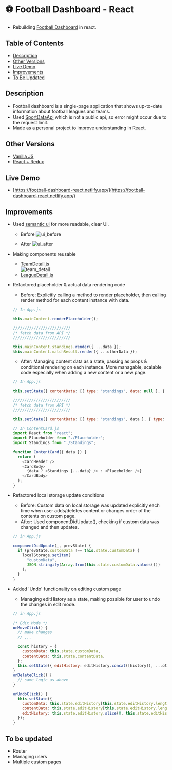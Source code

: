 # ⚽ Football Dashboard - React

- Rebuilding [Football Dashboard](https://github.com/sanginchun/football-dashboard) in react.

## Table of Contents

- [Description](https://github.com/sanginchun/football-dashboard-react#description)
- [Other Versions](https://github.com/sanginchun/football-dashboard-react#other-versions)
- [Live Demo](https://github.com/sanginchun/football-dashboard-react#live-demo)
- [Improvements](https://github.com/sanginchun/football-dashboard-react#improvements)
- [To Be Updated](https://github.com/sanginchun/football-dashboard-react#to-be-updated)

## Description

- Football dashboard is a single-page application that shows up-to-date information about football leagues and teams.
- Used [SportDataApi](https://sportdataapi.com/football-soccer-api) which is not a public api, so error might occur due to the request limit.
- Made as a personal project to improve understanding in React.

## Other Versions

- [Vanilla JS](https://github.com/sanginchun/football-dashboard)
- [React + Redux](https://github.com/sanginchun/football-dashboard-react-redux)

## Live Demo

- [https://football-dashboard-react.netlify.app/](https://football-dashboard-react.netlify.app/)

## Improvements

- Used [semantic ui](https://react.semantic-ui.com/) for more readable, clear UI.

  - Before
    ![ui_before](https://user-images.githubusercontent.com/31500012/113542135-97820d00-961e-11eb-96bf-0b6af8c27d3a.png)

  - After
    ![ui_after](https://user-images.githubusercontent.com/31500012/113541915-1e82b580-961e-11eb-9f8a-9444313b4362.png)

- Making components reusable
  - [TeamDetail.js](https://github.com/sanginchun/football-dashboard-react/blob/master/src/components/team-detail/TeamDetail.js) </br>
    ![team_detail](https://user-images.githubusercontent.com/31500012/113542674-be8d0e80-961f-11eb-9449-2f2f20cb04b5.png)
  - [LeagueDetail.js](https://github.com/sanginchun/football-dashboard-react/blob/master/src/components/league-detail/LeagueDetail.js)
- Refactored placeholder & actual data rendering code

  - Before: Explicitly calling a method to render placeholder, then calling render method for each content instance with data.

  ```JavaScript
  // In App.js

  this.mainContent.renderPlaceholder();

  /////////////////////////
  /* fetch data from API */
  /////////////////////////

  this.mainContent.standings.render({ ...data });
  this.mainContent.matchResult.render({ ...otherData });
  ```

  - After: Managing content data as a state, passing as props & conditional rendering on each instance. More managable, scalable code especially when adding a new content or a new page.

  ```JavaScript
  // In App.js

  this.setState({ contentData: [{ type: "standings", data: null }, { type: "match", subType: "result", data: null }] });

  /////////////////////////
  /* fetch data from API */
  /////////////////////////

  this.setState({ contentData: [{ type: "standings", data }, { type: "match", subType: "result", data: otherData }] });
  ```

  ```JavaScript
  // In ContentCard.js
  import React from "react";
  import Placeholder from "./Placeholder";
  import Standings from "./Standings";

  function ContentCard({ data }) {
    return (
      <CardHeader />
      <CardBody>
        {data ? <Standings {...data} /> : <Placeholder />}
      </CardBody>
    );
  }
  ```

- Refactored local storage update conditions

  - Before: Custom data on local storage was updated explicitly each time when user adds/deletes content or changes order of the contents on custom page.
  - After: Used componentDidUpdate(), checking if custom data was changed and then updates.

  ```JavaScript
  // in App.js

  componentDidUpdate(_, prevState) {
    if (prevState.customData !== this.state.customData) {
      localStorage.setItem(
        "customData",
        JSON.stringify(Array.from(this.state.customData.values()))
      );
    }
  }
  ```

- Added 'Undo' functionality on editing custom page

  - Managing editHistory as a state, making possible for user to undo the changes in edit mode.

  ```JavaScript
  // in App.js

  /* Edit Mode */
  onMoveClick() {
    // make changes
    // ...

    const history = {
      customData: this.state.customData,
      contentData: this.state.contentData,
    };
    this.setState({ editHistory: editHistory.concat([history]), ...otherChanges });
  }
  onDeleteClick() {
    // same logic as above
  }

  onUndoClick() {
    this.setState({
      customData: this.state.editHistory[this.state.editHistory.length - 1].customData,
      contentData: this.state.editHistory[this.state.editHistory.length - 1].contentData,
      editHistory: this.state.editHistory.slice(0, this.state.editHistory.length - 1),
    });
  }
  ```

## To be updated

- Router
- Managing users
- Multiple custom pages
